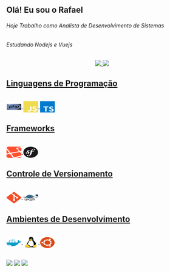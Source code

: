 ## Olá! Eu sou o Rafael<br/>
###### Hoje Trabalho como Analista de Desenvolvimento de Sistemas
###### Estudando Nodejs e Vuejs


<div align="center">
  <a href="https://github.com/rafaadail">
  <img height="180em" src="https://github-readme-stats.vercel.app/api?username=rafaadail&show_icons=true&theme=dracula&include_all_commits=true&count_private=true"/>
  <img height="180em" src="https://github-readme-stats.vercel.app/api/top-langs/?username=rafaadail&layout=compact&langs_count=7&theme=dracula"/>
</div>

## Linguagens de Programação
<div style="display: inline_block"><br>
  <img align="center" alt="Rafa-PHP" height="30" width="40" src="https://raw.githubusercontent.com/devicons/devicon/master/icons/php/php-original.svg">
  <img align="center" alt="Rafa-Js" height="30" width="40" src="https://raw.githubusercontent.com/devicons/devicon/master/icons/javascript/javascript-plain.svg">
  <img align="center" alt="Rafa-Ts" height="30" width="40" src="https://raw.githubusercontent.com/devicons/devicon/master/icons/typescript/typescript-plain.svg">
</div>

## Frameworks
<div style="display: inline_block"><br>
  <img align="center" alt="Rafa-Laravel" height="30" width="40" src="https://github.com/devicons/devicon/blob/master/icons/laravel/laravel-plain.svg">
  <img align="center" alt="Rafa-Symfony" height="30" width="40" src="https://github.com/devicons/devicon/blob/master/icons/symfony/symfony-original.svg">
</div>

## Controle de Versionamento
<div style="display: inline_block"><br>
  <img align="center" alt="Rafa-Git" height="30" width="40" src="https://github.com/devicons/devicon/blob/master/icons/git/git-plain.svg">
  <img align="center" alt="Rafa-SVN" height="30" width="40" src="https://github.com/devicons/devicon/blob/master/icons/tortoisegit/tortoisegit-original.svg">
</div>

## Ambientes de Desenvolvimento
<div style="display: inline_block"><br>
  <img align="center" alt="Rafa-Docker" height="30" width="40" src="https://github.com/devicons/devicon/blob/master/icons/docker/docker-plain.svg">
  <img align="center" alt="Rafa-Linux" height="30" width="40" src="https://github.com/devicons/devicon/blob/master/icons/linux/linux-original.svg">
  <img align="center" alt="Rafa-Ubuntu" height="30" width="40" src="https://github.com/devicons/devicon/blob/master/icons/ubuntu/ubuntu-plain.svg">
</div>
  
  ##
 
<div> 
 
  <a href="https://www.instagram.com/rafaeladail/" target="_blank"><img src="https://img.shields.io/badge/-Instagram-%23E4405F?style=for-the-badge&logo=instagram&logoColor=white" target="_blank"></a>
  <a href = "mailto:rafaadailph@gmail.com"><img src="https://img.shields.io/badge/-Gmail-%23333?style=for-the-badge&logo=gmail&logoColor=white" target="_blank"></a>
  <a href="https://www.linkedin.com/in/rafaeladail/" target="_blank"><img src="https://img.shields.io/badge/-LinkedIn-%230077B5?style=for-the-badge&logo=linkedin&logoColor=white" target="_blank"></a> 

